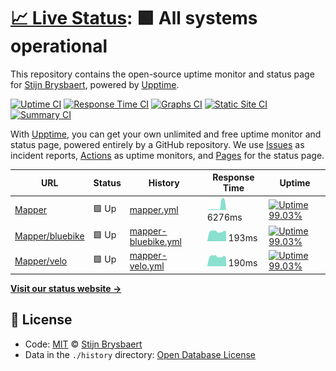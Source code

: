 # [📈 Live Status](https://stijnbrysbaert.github.io/upptime): <!--live status--> **🟩 All systems operational**

This repository contains the open-source uptime monitor and status page for [Stijn Brysbaert](https://www.linkedin.com/in/stijn-brysbaert/), powered by [Upptime](https://github.com/upptime/upptime).

[![Uptime CI](https://github.com/koj-co/upptime/workflows/Uptime%20CI/badge.svg)](https://github.com/koj-co/upptime/actions?query=workflow%3A%22Uptime+CI%22)
[![Response Time CI](https://github.com/koj-co/upptime/workflows/Response%20Time%20CI/badge.svg)](https://github.com/koj-co/upptime/actions?query=workflow%3A%22Response+Time+CI%22)
[![Graphs CI](https://github.com/koj-co/upptime/workflows/Graphs%20CI/badge.svg)](https://github.com/koj-co/upptime/actions?query=workflow%3A%22Graphs+CI%22)
[![Static Site CI](https://github.com/koj-co/upptime/workflows/Static%20Site%20CI/badge.svg)](https://github.com/koj-co/upptime/actions?query=workflow%3A%22Static+Site+CI%22)
[![Summary CI](https://github.com/koj-co/upptime/workflows/Summary%20CI/badge.svg)](https://github.com/koj-co/upptime/actions?query=workflow%3A%22Summary+CI%22)

With [Upptime](https://upptime.js.org), you can get your own unlimited and free uptime monitor and status page, powered entirely by a GitHub repository. We use [Issues](https://github.com/stijnbrysbaert/upptime/issues) as incident reports, [Actions](https://github.com/stijnbrysbaert/upptime/actions) as uptime monitors, and [Pages](https://stijnbrysbaert.github.io/upptime) for the status page.

<!--start: status pages-->
<!-- This summary is generated by Upptime (https://github.com/upptime/upptime) -->
<!-- Do not edit this manually, your changes will be overwritten -->

| URL                                                                       | Status | History                                                                                                     | Response Time                                                                        | Uptime                                                                                                                                                                                                                                      |
| ------------------------------------------------------------------------- | ------ | ----------------------------------------------------------------------------------------------------------- | ------------------------------------------------------------------------------------ | ------------------------------------------------------------------------------------------------------------------------------------------------------------------------------------------------------------------------------------------- |
| [Mapper](https://bluebike-mapper.azurewebsites.net/)                      | 🟩 Up  | [mapper.yml](https://github.com/stijnbrysbaert/upptime/commits/master/history/mapper.yml)                   | <img alt="Response time graph" src="./graphs/mapper.png" height="20"> 6276ms         | [![Uptime 99.03%](https://img.shields.io/endpoint?url=https%3A%2F%2Fraw.githubusercontent.com%2Fstijnbrysbaert%2Fupptime%2Fmaster%2Fapi%2Fmapper%2Fuptime.json)](https://stijnbrysbaert.github.io/upptime/history/mapper)                   |
| [Mapper/bluebike](https://bluebike-mapper.azurewebsites.net/bluebike.ttl) | 🟩 Up  | [mapper-bluebike.yml](https://github.com/stijnbrysbaert/upptime/commits/master/history/mapper-bluebike.yml) | <img alt="Response time graph" src="./graphs/mapper-bluebike.png" height="20"> 193ms | [![Uptime 99.03%](https://img.shields.io/endpoint?url=https%3A%2F%2Fraw.githubusercontent.com%2Fstijnbrysbaert%2Fupptime%2Fmaster%2Fapi%2Fmapper-bluebike%2Fuptime.json)](https://stijnbrysbaert.github.io/upptime/history/mapper-bluebike) |
| [Mapper/velo](https://bluebike-mapper.azurewebsites.net/)                 | 🟩 Up  | [mapper-velo.yml](https://github.com/stijnbrysbaert/upptime/commits/master/history/mapper-velo.yml)         | <img alt="Response time graph" src="./graphs/mapper-velo.png" height="20"> 190ms     | [![Uptime 99.03%](https://img.shields.io/endpoint?url=https%3A%2F%2Fraw.githubusercontent.com%2Fstijnbrysbaert%2Fupptime%2Fmaster%2Fapi%2Fmapper-velo%2Fuptime.json)](https://stijnbrysbaert.github.io/upptime/history/mapper-velo)         |

<!--end: status pages-->

[**Visit our status website →**](https://stijnbrysbaert.github.io/upptime)

## 📄 License

- Code: [MIT](./LICENSE) © [Stijn Brysbaert](https://www.linkedin.com/in/stijn-brysbaert/)
- Data in the `./history` directory: [Open Database License](https://opendatacommons.org/licenses/odbl/1-0/)
